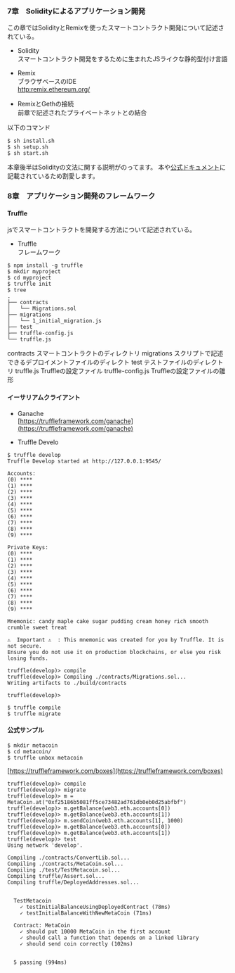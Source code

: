 ### 7章　Solidityによるアプリケーション開発
この章ではSolidityとRemixを使ったスマートコントラクト開発について記述されている。
- Solidity  
スマートコントラクト開発をするために生まれたJSライクな静的型付け言語

- Remix  
ブラウザベースのIDE  
[http:remix.ethereum.org/](http:remix.ethereum.org/)

- RemixとGethの接続  
前章で記述されたプライベートネットとの結合

以下のコマンド
```
$ sh install.sh
$ sh setup.sh
$ sh start.sh
```

本章後半はSolidityの文法に関する説明がのってます。
本や[公式ドキュメント](http://solidity.readthedocs.io/en/develop/index.html)に記載されているため割愛します。

### 8章　アプリケーション開発のフレームワーク
#### Truffle
jsでスマートコントラクトを開発する方法について記述されている。
- Truffle  
フレームワーク

```
$ npm install -g truffle
$ mkdir myproject
$ cd myproject
$ truffle init
$ tree
.
├── contracts
│   └── Migrations.sol
├── migrations
│   └── 1_initial_migration.js
├── test
├── truffle-config.js
└── truffle.js
```
contracts スマートコントラクトのディレクトリ
migrations スクリプトで記述できるデプロイメントファイルのディレクト
test テストファイルのディレクトリ
truffle.js Truffleの設定ファイル
truffle-config.js Truffleの設定ファイルの雛形

#### イーサリアムクライアント
- Ganache  
[https://truffleframework.com/ganache](https://truffleframework.com/ganache)

- Truffle Develo

```
$ truffle develop
Truffle Develop started at http://127.0.0.1:9545/

Accounts:
(0) ****
(1) ****
(2) ****
(3) ****
(4) ****
(5) ****
(6) ****
(7) ****
(8) ****
(9) ****

Private Keys:
(0) ****
(1) ****
(2) ****
(3) ****
(4) ****
(5) ****
(6) ****
(7) ****
(8) ****
(9) ****

Mnemonic: candy maple cake sugar pudding cream honey rich smooth crumble sweet treat

⚠️  Important ⚠️  : This mnemonic was created for you by Truffle. It is not secure.
Ensure you do not use it on production blockchains, or else you risk losing funds.

truffle(develop)> compile
truffle(develop)> Compiling ./contracts/Migrations.sol...
Writing artifacts to ./build/contracts

truffle(develop)>
```

```
$ truffle compile
$ truffle migrate
```

#### 公式サンプル
```
$ mkdir metacoin
$ cd metacoin/
$ truffle unbox metacoin
```
[https://truffleframework.com/boxes](https://truffleframework.com/boxes)

```
truffle(develop)> compile
truffle(develop)> migrate
truffle(develop)> m = MetaCoin.at("0xf25186b5081ff5ce73482ad761db0eb0d25abfbf")
truffle(develop)> m.getBalance(web3.eth.accounts[0])
truffle(develop)> m.getBalance(web3.eth.accounts[1])
truffle(develop)> m.sendCoin(web3.eth.accounts[1], 1000)
truffle(develop)> m.getBalance(web3.eth.accounts[0])
truffle(develop)> m.getBalance(web3.eth.accounts[1])
truffle(develop)> test
Using network 'develop'.

Compiling ./contracts/ConvertLib.sol...
Compiling ./contracts/MetaCoin.sol...
Compiling ./test/TestMetacoin.sol...
Compiling truffle/Assert.sol...
Compiling truffle/DeployedAddresses.sol...


  TestMetacoin
    ✓ testInitialBalanceUsingDeployedContract (78ms)
    ✓ testInitialBalanceWithNewMetaCoin (71ms)

  Contract: MetaCoin
    ✓ should put 10000 MetaCoin in the first account
    ✓ should call a function that depends on a linked library
    ✓ should send coin correctly (102ms)


  5 passing (994ms)
```

